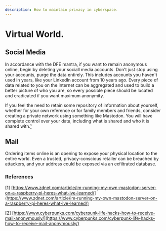 ```yaml
---
description: How to maintain privacy in cyberspace.
---
```


# Virtual World.

## Social Media

In accordance with the DFE mantra, if you want to remain anonymous online, begin by deleting your sociall media accounts. Don't just stop using your accounts, purge the data entirely. This includes accounts you haven't used in years, like your LinkedIn account from 10 years ago. Every piece of data related to you on the internet can be aggregated and used to build a better picture of who you are, so every possible piece should be located and eradicated if you want maximum anonymity.

If you feel the need to retain some repository of information about yourself, whether for your own reference or for family members and friends, consider creating a private network using something like Mastodon. You will have complete control over your data, including what is shared and who it is shared with.[¹](virtual-world..md#references)

## Mail

Ordering items online is an opening to expose your physical location to the entire world. Even a trusted, privacy-conscious retailer can be breached by attackers, and your address could be exposed via an exfiltrated database.

### References

\[1] [https://www.zdnet.com/article/im-running-my-own-mastodon-server-on-a-raspberry-pi-heres-what-ive-learned/](https://www.zdnet.com/article/im-running-my-own-mastodon-server-on-a-raspberry-pi-heres-what-ive-learned/)

\[2] [https://www.cyberpunks.com/cyberpunk-life-hacks-how-to-receive-mail-anonymously/](https://www.cyberpunks.com/cyberpunk-life-hacks-how-to-receive-mail-anonymously/)
